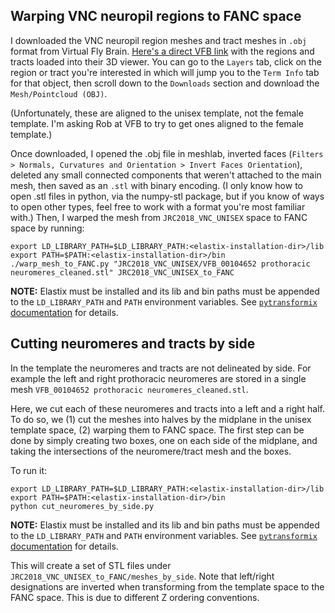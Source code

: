 ## Warping VNC neuropil regions to FANC space
I downloaded the VNC neuropil region meshes and tract meshes in `.obj` format from Virtual Fly Brain. [Here's a direct VFB link](https://v2.virtualflybrain.org/org.geppetto.frontend/geppetto?id=Court2020&i=VFB_00200000,VFB_00104653,VFB_00104635,VFB_00104652,VFB_00104651,VFB_00104650,VFB_00104649,VFB_00104648,VFB_00104647,VFB_00104646,VFB_00104645,VFB_00104644,VFB_00104643,VFB_00104642,VFB_00104641,VFB_00104640,VFB_00104639,VFB_00104638,VFB_00104637,VFB_00104636,VFB_00104634,VFB_00104633) with the regions and tracts loaded into their 3D viewer. You can go to the `Layers` tab, click on the region or tract you're interested in which will jump you to the `Term Info` tab for that object, then scroll down to the `Downloads` section and download the `Mesh/Pointcloud (OBJ)`.

(Unfortunately, these are aligned to the unisex template, not the female template. I'm asking Rob at VFB to try to get ones aligned to the female template.)

Once downloaded, I opened the .obj file in meshlab, inverted faces (`Filters > Normals, Curvatures and Orientation > Invert Faces Orientation`), deleted any small connected components that weren't attached to the main mesh, then saved as an `.stl` with binary encoding. (I only know how to open .stl files in python, via the numpy-stl package, but if you know of ways to open other types, feel free to work with a format you're most familiar with.) Then, I warped the mesh from `JRC2018_VNC_UNISEX` space to FANC space by running:

    export LD_LIBRARY_PATH=$LD_LIBRARY_PATH:<elastix-installation-dir>/lib
    export PATH=$PATH:<elastix-installation-dir>/bin
    ./warp_mesh_to_FANC.py "JRC2018_VNC_UNISEX/VFB_00104652 prothoracic neuromeres_cleaned.stl" JRC2018_VNC_UNISEX_to_FANC

**NOTE:** Elastix must be installed and its lib and bin paths must be appended
to the `LD_LIBRARY_PATH` and `PATH` environment variables. See [`pytransformix` documentation](https://github.com/jasper-tms/pytransformix#installation) for details.

## Cutting neuromeres and tracts by side
In the template the neuromeres and tracts are not delineated by side. For
example the left and right prothoracic neuromeres are stored in a single mesh
`VFB_00104652 prothoracic neuromeres_cleaned.stl`.

Here, we cut each of these neuromeres and tracts into a left and a right half.
To do so, we (1) cut the meshes into halves by the midplane in the unisex
template space, (2) warping them to FANC space. The first step can be done by
simply creating two boxes, one on each side of the midplane, and taking the
intersections of the neuromere/tract mesh and the boxes.

To run it:

    export LD_LIBRARY_PATH=$LD_LIBRARY_PATH:<elastix-installation-dir>/lib
    export PATH=$PATH:<elastix-installation-dir>/bin
    python cut_neuromeres_by_side.py

**NOTE:** Elastix must be installed and its lib and bin paths must be appended
to the `LD_LIBRARY_PATH` and `PATH` environment variables. See [`pytransformix` documentation](https://github.com/jasper-tms/pytransformix#installation) for details.

This will create a set of STL files under `JRC2018_VNC_UNISEX_to_FANC/meshes_by_side`. Note that left/right designations are inverted when transforming from the template space to the FANC space. This is due to different Z ordering conventions.
